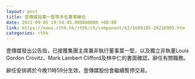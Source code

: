```yaml
---
layout: post
title: 壹傳媒指葉一堅等多名董事離任
date: 2021-09-05 19:54:45.000000000 +08:00
link: https://news.rthk.hk/rthk/ch/component/k2/1609185-20210905.htm
categories: rthk
---
```


壹傳媒發出公告指，已接獲集團主席兼非執行董事葉一堅，以及獨立非執董Louis Gordon Crovitz、Mark Lambert Clifford及林中仁的書面確認，辭任有關職務。

辭任安排將於今晚11時59分生效，壹傳媒股份會繼續暫停交易。

